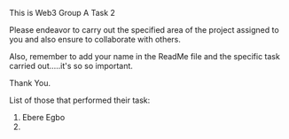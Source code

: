 This is Web3 Group A Task 2

Please endeavor to carry out the specified area of the project assigned to you and also ensure to collaborate with others.

Also, remember to add your name in the ReadMe file and the specific task carried out.....it's so so important.

Thank You.

List of those that performed their task:

1. Ebere Egbo
2. 
